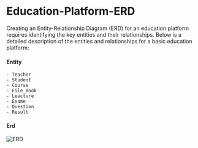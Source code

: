 # Education-Platform-ERD
Creating an Entity-Relationship Diagram (ERD) for an education platform requires identifying the key entities and their relationships. Below is a detailed description of the entities and relationships for a basic education platform:

#### Entity

```
- Teacher
- Student
- Course
- File_Book
- Leacture
- Exame
- Question
- Result
```

#### Erd
![ERD](https://firebasestorage.googleapis.com/v0/b/sublime-command-406808.appspot.com/o/images%2FEducation.jpg?alt=media&token=a7dbeb1a-b6d2-48bb-874a-77dfbbe60029)

